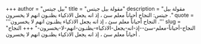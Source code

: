 +++
author = "بيل جيتس"
title = "مقولة بيل جيتس"
description = "مقولة بيل جيتس: النجاح أحياناً معلم سئ ، إذ انه يجعل الاذكياء يظنـون انهم لا يخسرون ."
quote = '''النجاح أحياناً معلم سئ ، إذ انه يجعل الاذكياء يظنـون انهم لا يخسرون .''' 
slug = "النجاح-أحياناً-معلم-سئ--إذ-انه-يجعل-الاذكياء-يظنـون-انهم-لا-يخسرون-"
+++
النجاح أحياناً معلم سئ ، إذ انه يجعل الاذكياء يظنـون انهم لا يخسرون .
